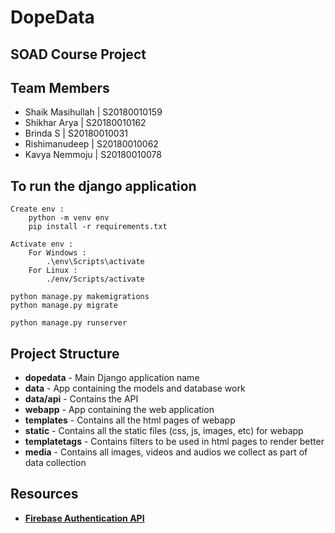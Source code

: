 # DopeData

## SOAD Course Project

## Team Members
* Shaik Masihullah | S20180010159
* Shikhar Arya | S20180010162
* Brinda S | S20180010031
* Rishimanudeep | S20180010062
* Kavya Nemmoju | S20180010078

## To run the django application
```
Create env :
	python -m venv env
	pip install -r requirements.txt

Activate env :
	For Windows :
		.\env\Scripts\activate
	For Linux :
		./env/Scripts/activate

python manage.py makemigrations
python manage.py migrate

python manage.py runserver
```

## Project Structure
* **dopedata** - Main Django application name
* **data** - App containing the models and database work
* **data/api** - Contains the API
* **webapp** - App containing the web application
* **templates** - Contains all the html pages of webapp
* **static** - Contains all the static files (css, js, images, etc) for webapp
* **templatetags** - Contains filters to be used in html pages to render better
* **media** - Contains all images, videos and audios we collect as part of data collection

## Resources
* [**Firebase Authentication API**](http://www.lib4dev.in/info/thisbejim/Pyrebase/36919582)
